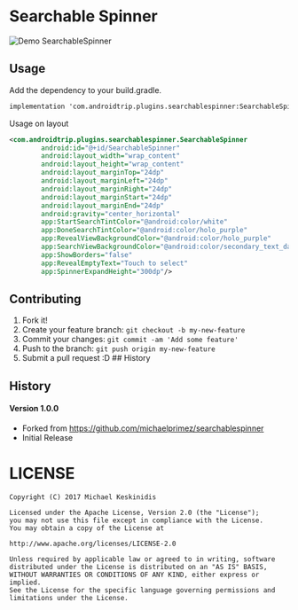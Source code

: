 <snippet>


# Searchable Spinner

![Demo SearchableSpinner](https://github.com/michaelprimez/searchablespinner/blob/master/searchablespinner.gif) 

## Usage

Add the dependency to your build.gradle.
```xml
implementation 'com.androidtrip.plugins.searchablespinner:SearchableSpinner:1.0.9'
```

Usage on layout
```xml
<com.androidtrip.plugins.searchablespinner.SearchableSpinner
        android:id="@+id/SearchableSpinner"
        android:layout_width="wrap_content"
        android:layout_height="wrap_content"
        android:layout_marginTop="24dp"
        android:layout_marginLeft="24dp"
        android:layout_marginRight="24dp"
        android:layout_marginStart="24dp"
        android:layout_marginEnd="24dp"
        android:gravity="center_horizontal"
        app:StartSearchTintColor="@android:color/white"
        app:DoneSearchTintColor="@android:color/holo_purple"
        app:RevealViewBackgroundColor="@android:color/holo_purple"
        app:SearchViewBackgroundColor="@android:color/secondary_text_dark"
        app:ShowBorders="false"
        app:RevealEmptyText="Touch to select"
        app:SpinnerExpandHeight="300dp"/>
```
## Contributing
1. Fork it!
2. Create your feature branch: `git checkout -b my-new-feature`
3. Commit your changes: `git commit -am 'Add some feature'`
4. Push to the branch: `git push origin my-new-feature`
5. Submit a pull request :D ## History

## History
#### Version 1.0.0
* Forked from https://github.com/michaelprimez/searchablespinner
* Initial Release

# LICENSE 

```
Copyright (C) 2017 Michael Keskinidis

Licensed under the Apache License, Version 2.0 (the "License");
you may not use this file except in compliance with the License.
You may obtain a copy of the License at

http://www.apache.org/licenses/LICENSE-2.0

Unless required by applicable law or agreed to in writing, software
distributed under the License is distributed on an "AS IS" BASIS,
WITHOUT WARRANTIES OR CONDITIONS OF ANY KIND, either express or implied.
See the License for the specific language governing permissions and
limitations under the License.
```
</snippet>


